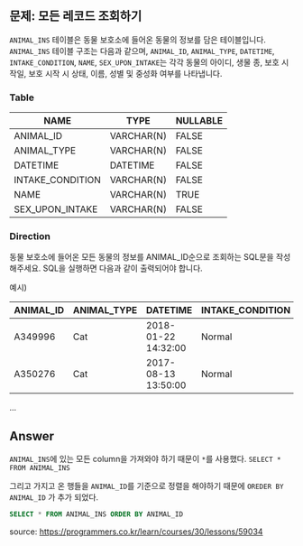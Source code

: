 ## 문제: 모든 레코드 조회하기

`ANIMAL_INS` 테이블은 동물 보호소에 들어온 동물의 정보를 담은 테이블입니다. `ANIMAL_INS` 테이블 구조는 다음과 같으며, `ANIMAL_ID`, `ANIMAL_TYPE`, `DATETIME`, `INTAKE_CONDITION`, `NAME`, `SEX_UPON_INTAKE`는 각각 동물의 아이디, 생물 종, 보호 시작일, 보호 시작 시 상태, 이름, 성별 및 중성화 여부를 나타냅니다.

### Table

| NAME             | TYPE       | NULLABLE |
|------------------|------------|----------|
| ANIMAL_ID        | VARCHAR(N) | FALSE    |
| ANIMAL_TYPE      | VARCHAR(N) | FALSE    |
| DATETIME         | DATETIME   | FALSE    |
| INTAKE_CONDITION | VARCHAR(N) | FALSE    |
| NAME             | VARCHAR(N) | TRUE     |
| SEX_UPON_INTAKE  | VARCHAR(N) | FALSE    |


### Direction

동물 보호소에 들어온 모든 동물의 정보를 ANIMAL_ID순으로 조회하는 SQL문을 작성해주세요. SQL을 실행하면 다음과 같이 출력되어야 합니다.

예시)

| ANIMAL_ID	    | ANIMAL_TYPE	| DATETIME	                  | INTAKE_CONDITION  | NAME	| SEX_UPON_INTAKE |
|---------------|---------------|-----------------------------|-------------------|---------|-----------------|
| A349996	    | Cat	        | 2018-01-22 14:32:00	      | Normal            | Sugar	| Neutered Male   |
| A350276	    | Cat	        | 2017-08-13 13:50:00		  | Normal            | Jewel	| Spayed Female   |
...


## Answer
`ANIMAL_INS`에 있는 모든 column을 가져와야 하기 때문이 `*`를 사용했다. 
```SELECT * FROM ANIMAL_INS```

그리고 가지고 온 행들을 `ANIMAL_ID`를 기준으로 정렬을 해야하기 때문에 
```OREDER BY ANIMAL_ID```
가 추가 되었다.

```SQL
SELECT * FROM ANIMAL_INS ORDER BY ANIMAL_ID
```


<bold> source: https://programmers.co.kr/learn/courses/30/lessons/59034 </bold>
